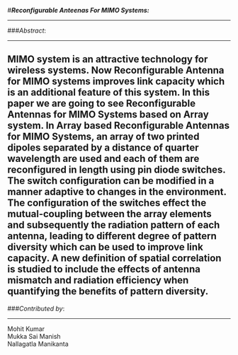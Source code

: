 #***Reconfigurable Anteenas For MIMO Systems:***

----------
###*Abstract*:

----------




MIMO system is an attractive technology for wireless systems. Now Reconfigurable Antenna for MIMO systems improves link capacity which is an additional feature of this system. In this paper we are going to see Reconfigurable Antennas for MIMO Systems based on Array system. In Array based Reconfigurable Antennas for MIMO Systems, an array of two printed dipoles separated by a distance of quarter wavelength are used and each of them are reconfigured in length using pin diode switches. The switch configuration can be modified in a manner adaptive to changes in the environment. The configuration of the switches effect the mutual-coupling between the array elements and subsequently the radiation pattern of each antenna, leading to different degree of pattern diversity which can be used to improve link capacity. A new definition of spatial correlation is studied to include the effects of antenna mismatch and radiation efficiency when quantifying the benefits of pattern diversity.
-------------
###*Contributed by*:

-------------


Mohit Kumar               
Mukka Sai Manish       
Nallagatla Manikanta        
